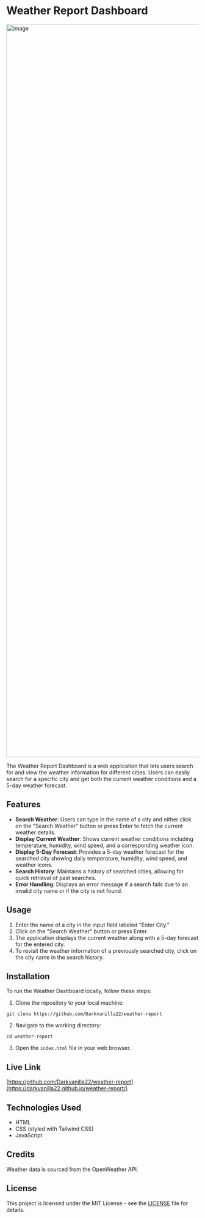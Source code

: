 # Weather Report Dashboard

<img width="1919" alt="image" src="https://github.com/Darkvanilla22/weather-report/assets/53369798/057642eb-d591-4d80-bf32-2f56a3ce1c23">

The Weather Report Dashboard is a web application that lets users search for and view the weather information for different cities. Users can easily search for a specific city and get both the current weather conditions and a 5-day weather forecast.

## Features

- **Search Weather**: Users can type in the name of a city and either click on the "Search Weather" button or press Enter to fetch the current weather details.
- **Display Current Weather**: Shows current weather conditions including temperature, humidity, wind speed, and a corresponding weather icon.
- **Display 5-Day Forecast**: Provides a 5-day weather forecast for the searched city showing daily temperature, humidity, wind speed, and weather icons.
- **Search History**: Maintains a history of searched cities, allowing for quick retrieval of past searches.
- **Error Handling**: Displays an error message if a search fails due to an invalid city name or if the city is not found.

## Usage

1. Enter the name of a city in the input field labeled "Enter City."
2. Click on the "Search Weather" button or press Enter.
3. The application displays the current weather along with a 5-day forecast for the entered city.
4. To revisit the weather information of a previously searched city, click on the city name in the search history.

## Installation

To run the Weather Dashboard locally, follow these steps:

1. Clone the repository to your local machine:

```
git clone https://github.com/Darkvanilla22/weather-report
```

2. Navigate to the working directory:

```
cd weather-report
```

3. Open the `index.html` file in your web browser.

## Live Link

[https://github.com/Darkvanilla22/weather-report](https://darkvanilla22.github.io/weather-report/)

## Technologies Used

- HTML
- CSS (styled with Tailwind CSS)
- JavaScript

## Credits

Weather data is sourced from the OpenWeather API.

## License
This project is licensed under the MIT License - see the [LICENSE](https://github.com/Darkvanilla22/weather-report/blob/main/LICENSE) file for details.
